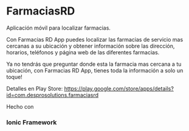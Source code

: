 # FarmaciasRD

Aplicación móvil para localizar farmacias.

Con Farmacias RD App puedes localizar las farmacias de servicio mas cercanas a su ubicación y obtener información sobre las dirección, horarios, teléfonos y página web de las diferentes farmacias.

Ya no tendrás que preguntar donde esta la farmacia mas cercana a tu ubicación, con Farmacias RD App, tienes toda la información a solo un toque!

Detalles en Play Store: https://play.google.com/store/apps/details?id=com.desprosolutions.farmaciasrd

Hecho con 
### Ionic Framework
